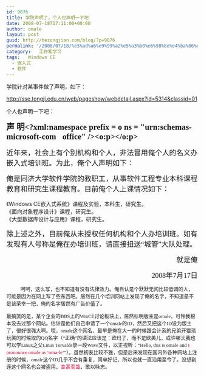 ```yaml
---
id: 9876
title: 学院声明了，个人也声明一下吧
date: 2008-07-18T17:11:00+00:00
author: omale
layout: post
guid: http://hezongjian.com/blog/?p=9876
permalink: '/2008/07/18/%e5%ad%a6%e9%99%a2%e5%a3%b0%e6%98%8e%e4%ba%86%ef%bc%8c%e4%b8%aa%e4%ba%ba%e4%b9%9f%e5%a3%b0%e6%98%8e%e4%b8%80%e4%b8%8b%e5%90%a7/'
category:   工作和学习  
tags:   Windows CE
  - 嵌入式
  - 软件
---
```

学院针对某事件做了声明，如下：

<http://sse.tongji.edu.cn/web/pageshow/webdetail.aspx?id=5314&classid=01>

个人也声明一下吧：<p class=MsoNormal style="TEXT-INDENT: 32.15pt; TEXT-ALIGN: center; mso-char-indent-count: 2.0" align=center>

<b style="mso-bidi-font-weight: normal"><span style="FONT-SIZE: 16pt; FONT-FAMILY: 仿宋_GB2312; mso-hansi-font-family: 'Times New Roman'">声<span lang=EN-US><span style="mso-spacerun: yes">     </span></span>明<span lang=EN-US><?xml:namespace prefix = o ns = "urn:schemas-microsoft-com:office:office"  /><o:p></o:p></span></span></b></p> <p class=MsoNormal style="TEXT-INDENT: 28pt; mso-char-indent-count: 2.0">

<span style="FONT-SIZE: 14pt; FONT-FAMILY: 仿宋_GB2312; mso-hansi-font-family: 'Times New Roman'">近年来，社会上有个别机构和个人，非法冒用俺个人的名义办嵌入式培训班。为此，俺个人声明如下：</p> 

<p>
  <span style="FONT-SIZE: 14pt; FONT-FAMILY: 仿宋_GB2312; mso-hansi-font-family: 'Times New Roman'">俺是同济大学软件学院的教职工，从事软件工程专业本科课程教育和研究生课程教育。目前俺个人上课情况如下：<br /></span><br />《Windows CE嵌入式系统》课程及实验，本科生，研究生。<br />《面向对象程序设计》课程，研究生。<br />《大型数据库设计与应用》课程，研究生。
</p>

<p>
  <span style="FONT-SIZE: 14pt; FONT-FAMILY: 仿宋_GB2312; mso-hansi-font-family: 'Times New Roman'">除上述之外，目前俺从未授权任何机构和个人办培训班。如有发现有人号称是俺在办培训班，请直接扭送“城管”大队处理。</p> <p class=MsoNormal style="TEXT-INDENT: 28pt; TEXT-ALIGN: right; mso-char-indent-count: 2.0" align=right><span style="FONT-SIZE: 14pt; FONT-FAMILY: 仿宋_GB2312; mso-hansi-font-family: 'Times New Roman'">就是俺</span></p> <p class=MsoNormal style="TEXT-INDENT: 28pt; TEXT-ALIGN: right; mso-char-indent-count: 2.0" align=right><span lang=EN-US style="FONT-SIZE: 14pt; FONT-FAMILY: 仿宋_GB2312; mso-hansi-font-family: 'Times New Roman'">2008</span><span style="FONT-SIZE: 14pt; FONT-FAMILY: 仿宋_GB2312; mso-hansi-font-family: 'Times New Roman'">年7月<span lang=EN-US>17</span>日<br /><span lang=EN-US><o:p></o:p></span></span>
</p><p class=MsoNormal style="TEXT-INDENT: 28pt; mso-char-indent-count: 2.0"><font face=宋体 size=2>呵呵，这么写，也不知道有没有法律效力。俺自认是个默默无闻比较低调的人，可能是因为在网上写了些东西吧。居然在几个培训网站上发现了俺的名字，不知道是不是该荣幸一把，俺的名字居然有广告价值了。</p> 

<p>
  最搞笑的是，某个企业的BBS上的WinCE讨论板块上，居然标明版主是omale，可怜我根本没去过那个网站。估计是他们自己申请了一个omale的ID，然后又把这个ID设为版主了，很好很强大啊。哎，omale这个网名，最早是俺在大一的时候跟会计系的兄弟开猥琐玩笑的时候取的QQ名字（“正确”的读法应该是：欧玛了，而不是欧美儿，或许哪天我也可以学Linux之父Linus Torvalds录一段Wave文件，以正视听：“Hello, this is omale and <font color=#cc0033>I pronounce omale as &#8216;oma-le</font>&#8216;”）。虽然初衷比较不雅，但是后来发现在国内外各种网站上注册的时候，omale这个ID几乎不会有重复，简单好记，所以也就一直沿用至今了。没想到连这个网名也会被盗用，<font color=#cc0033>幸甚至哉</font>，歌以咏志。</font>
</p>

<p>
  <span lang=EN-US><o:p></o:p></span></span><br /><span lang=EN-US><o:p></o:p></span></span>
</p>